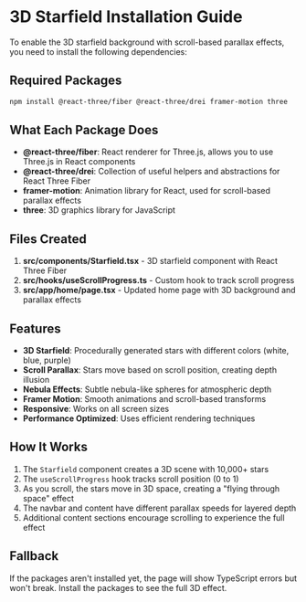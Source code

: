 # 3D Starfield Installation Guide

To enable the 3D starfield background with scroll-based parallax effects, you need to install the following dependencies:

## Required Packages

```bash
npm install @react-three/fiber @react-three/drei framer-motion three
```

## What Each Package Does

- **@react-three/fiber**: React renderer for Three.js, allows you to use Three.js in React components
- **@react-three/drei**: Collection of useful helpers and abstractions for React Three Fiber
- **framer-motion**: Animation library for React, used for scroll-based parallax effects
- **three**: 3D graphics library for JavaScript

## Files Created

1. **src/components/Starfield.tsx** - 3D starfield component with React Three Fiber
2. **src/hooks/useScrollProgress.ts** - Custom hook to track scroll progress
3. **src/app/home/page.tsx** - Updated home page with 3D background and parallax effects

## Features

- **3D Starfield**: Procedurally generated stars with different colors (white, blue, purple)
- **Scroll Parallax**: Stars move based on scroll position, creating depth illusion
- **Nebula Effects**: Subtle nebula-like spheres for atmospheric depth
- **Framer Motion**: Smooth animations and scroll-based transforms
- **Responsive**: Works on all screen sizes
- **Performance Optimized**: Uses efficient rendering techniques

## How It Works

1. The `Starfield` component creates a 3D scene with 10,000+ stars
2. The `useScrollProgress` hook tracks scroll position (0 to 1)
3. As you scroll, the stars move in 3D space, creating a "flying through space" effect
4. The navbar and content have different parallax speeds for layered depth
5. Additional content sections encourage scrolling to experience the full effect

## Fallback

If the packages aren't installed yet, the page will show TypeScript errors but won't break. Install the packages to see the full 3D effect.
